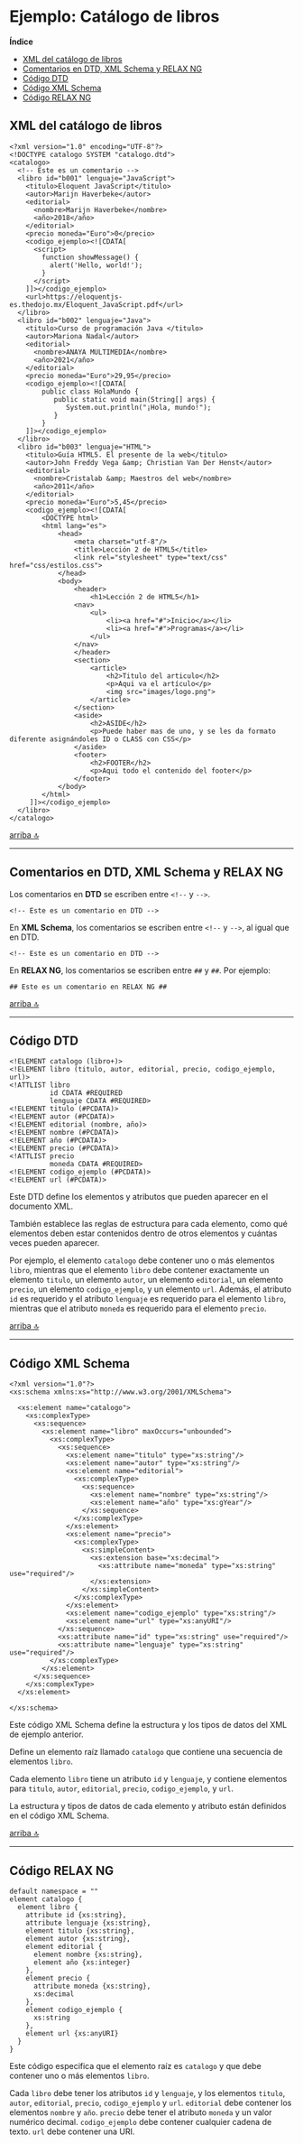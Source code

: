 # Ejemplo: Catálogo de libros <a name="inicio"></a>

**Índice**
- [XML del catálogo de libros](#xml)
- [Comentarios en DTD, XML Schema y RELAX NG](#comentarios)
- [Código DTD](#dtd)
- [Código XML Schema](#xsd)
- [Código RELAX NG](#rng)

## XML del catálogo de libros <a name="xml"></a>

```
<?xml version="1.0" encoding="UTF-8"?>
<!DOCTYPE catalogo SYSTEM "catalogo.dtd">
<catalogo>
  <!-- Este es un comentario -->
  <libro id="b001" lenguaje="JavaScript">
    <titulo>Eloquent JavaScript</titulo>
    <autor>Marijn Haverbeke</autor>
    <editorial>
      <nombre>Marijn Haverbeke</nombre>
      <año>2018</año>
    </editorial>
    <precio moneda="Euro">0</precio>
    <codigo_ejemplo><![CDATA[
      <script>
        function showMessage() {
          alert('Hello, world!');
        }
      </script>
    ]]></codigo_ejemplo>
    <url>https://eloquentjs-es.thedojo.mx/Eloquent_JavaScript.pdf</url>
  </libro>
  <libro id="b002" lenguaje="Java">
    <titulo>Curso de programación Java </titulo>
    <autor>Mariona Nadal</autor>
    <editorial>
      <nombre>ANAYA MULTIMEDIA</nombre>
      <año>2021</año>
    </editorial>
    <precio moneda="Euro">29,95</precio>
    <codigo_ejemplo><![CDATA[
        public class HolaMundo {
           public static void main(String[] args) {
              System.out.println("¡Hola, mundo!");
           }
        }
    ]]></codigo_ejemplo>
  </libro>
  <libro id="b003" lenguaje="HTML">
    <titulo>Guía HTML5. El presente de la web</titulo>
    <autor>John Freddy Vega &amp; Christian Van Der Henst</autor>
    <editorial>
      <nombre>Cristalab &amp; Maestros del web</nombre>
      <año>2011</año>
    </editorial>
    <precio moneda="Euro">5,45</precio>
    <codigo_ejemplo><![CDATA[
        <DOCTYPE html>
        <html lang="es">
            <head>
                <meta charset="utf-8"/>
                <title>Lección 2 de HTML5</title>
                <link rel="stylesheet" type="text/css" href="css/estilos.css">
            </head>
            <body>
                <header>
                    <h1>Lección 2 de HTML5</h1>
                <nav>
                    <ul>
                        <li><a href="#">Inicio</a></li>
                        <li><a href="#">Programas</a></li>
                    </ul>
                </nav>
                </header>
                <section>
                    <article>
                        <h2>Titulo del articulo</h2>
                        <p>Aqui va el artículo</p>
                        <img src="images/logo.png">             
                    </article>
                </section>
                <aside>
                    <h2>ASIDE</h2>
                    <p>Puede haber mas de uno, y se les da formato diferente asignándoles ID o CLASS con CSS</p>
                </aside>
                <footer>
                    <h2>FOOTER</h2>
                    <p>Aqui todo el contenido del footer</p>
                </footer>
            </body>
        </html>
     ]]></codigo_ejemplo>
  </libro>
</catalogo>
```

[arriba 🔝](#inicio)
***

## Comentarios en DTD, XML Schema y RELAX NG <a name="comentarios"></a>

Los comentarios en **DTD** se escriben entre `<!--` y `-->`.
```
<!-- Este es un comentario en DTD -->
```

En **XML Schema**, los comentarios se escriben entre `<!--` y `-->`, al igual que en DTD.
```
<!-- Este es un comentario en DTD -->
```

En **RELAX NG**, los comentarios se escriben entre `##` y `##`. Por ejemplo:

```
## Este es un comentario en RELAX NG ##

```


[arriba 🔝](#inicio)
*** 

## Código DTD <a name="dtd"></a>

```
<!ELEMENT catalogo (libro+)>
<!ELEMENT libro (titulo, autor, editorial, precio, codigo_ejemplo, url)>
<!ATTLIST libro
          id CDATA #REQUIRED
          lenguaje CDATA #REQUIRED>
<!ELEMENT titulo (#PCDATA)>
<!ELEMENT autor (#PCDATA)>
<!ELEMENT editorial (nombre, año)>
<!ELEMENT nombre (#PCDATA)>
<!ELEMENT año (#PCDATA)>
<!ELEMENT precio (#PCDATA)>
<!ATTLIST precio
          moneda CDATA #REQUIRED>
<!ELEMENT codigo_ejemplo (#PCDATA)>
<!ELEMENT url (#PCDATA)>

```

Este DTD define los elementos y atributos que pueden aparecer en el documento XML. 

También establece las reglas de estructura para cada elemento, como qué elementos deben estar contenidos dentro de otros elementos y cuántas veces pueden aparecer. 

Por ejemplo, el elemento `catalogo` debe contener uno o más elementos `libro`, mientras que el elemento `libro` debe contener exactamente un elemento `titulo`, un elemento `autor`, un elemento `editorial`, un elemento `precio`, un elemento `codigo_ejemplo`, y un elemento `url`. Además, el atributo `id` es requerido y el atributo `lenguaje` es requerido para el elemento `libro`, mientras que el atributo `moneda` es requerido para el elemento `precio`.



[arriba 🔝](#inicio)
***

## Código XML Schema <a name="xsd"></a>

```
<?xml version="1.0"?>
<xs:schema xmlns:xs="http://www.w3.org/2001/XMLSchema">

  <xs:element name="catalogo">
    <xs:complexType>
      <xs:sequence>
        <xs:element name="libro" maxOccurs="unbounded">
          <xs:complexType>
            <xs:sequence>
              <xs:element name="titulo" type="xs:string"/>
              <xs:element name="autor" type="xs:string"/>
              <xs:element name="editorial">
                <xs:complexType>
                  <xs:sequence>
                    <xs:element name="nombre" type="xs:string"/>
                    <xs:element name="año" type="xs:gYear"/>
                  </xs:sequence>
                </xs:complexType>
              </xs:element>
              <xs:element name="precio">
                <xs:complexType>
                  <xs:simpleContent>
                    <xs:extension base="xs:decimal">
                      <xs:attribute name="moneda" type="xs:string" use="required"/>
                    </xs:extension>
                  </xs:simpleContent>
                </xs:complexType>
              </xs:element>
              <xs:element name="codigo_ejemplo" type="xs:string"/>
              <xs:element name="url" type="xs:anyURI"/>
            </xs:sequence>
            <xs:attribute name="id" type="xs:string" use="required"/>
            <xs:attribute name="lenguaje" type="xs:string" use="required"/>
          </xs:complexType>
        </xs:element>
      </xs:sequence>
    </xs:complexType>
  </xs:element>

</xs:schema>

```

Este código XML Schema define la estructura y los tipos de datos del XML de ejemplo anterior. 

Define un elemento raíz llamado `catalogo` que contiene una secuencia de elementos `libro`. 

Cada elemento `libro` tiene un atributo `id` y `lenguaje`, y contiene elementos para `titulo`, `autor`, `editorial`, `precio`, `codigo_ejemplo`, y `url`. 

La estructura y tipos de datos de cada elemento y atributo están definidos en el código XML Schema.



[arriba 🔝](#inicio)
***

## Código RELAX NG <a name="rng"></a>


```
default namespace = ""
element catalogo {
  element libro {
    attribute id {xs:string},
    attribute lenguaje {xs:string},
    element titulo {xs:string},
    element autor {xs:string},
    element editorial {
      element nombre {xs:string},
      element año {xs:integer}
    },
    element precio {
      attribute moneda {xs:string},
      xs:decimal
    },
    element codigo_ejemplo {
      xs:string
    },
    element url {xs:anyURI}
  }
}

```

Este código especifica que el elemento raíz es `catalogo` y que debe contener uno o más elementos `libro`. 

Cada `libro` debe tener los atributos `id` y `lenguaje`, y los elementos `titulo`, `autor`, `editorial`, `precio`, `codigo_ejemplo` y `url`. `editorial` debe contener los elementos `nombre` y `año`. `precio` debe tener el atributo `moneda` y un valor numérico decimal. `codigo_ejemplo` debe contener cualquier cadena de texto. `url` debe contener una URI.

